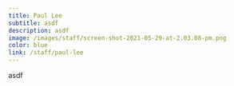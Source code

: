 ```yaml
---
title: Paul Lee
subtitle: asdf
description: asdf
image: /images/staff/screen-shot-2021-05-29-at-2.03.08-pm.png
color: blue
link: /staff/paul-lee
---
```

asdf